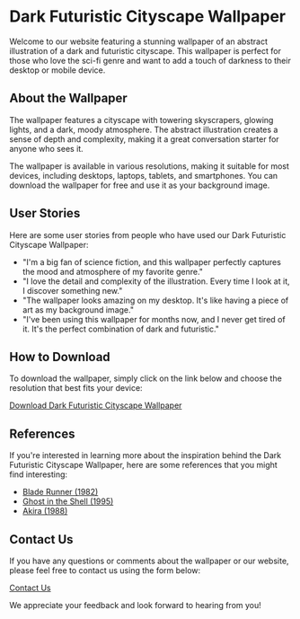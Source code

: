 <!--
Write me content for website with wallpaper which alt text is:

"A wallpaper featuring an abstract illustration of a dark and futuristic cityscape, with glowing lights and skyscrapers."

The name/title of the page should not be 1:1 copy of the alt text but rather a real content of the website which is using this wallpaper.

- Use markdown format 
- Start with the heading
- The content should look like a real website 
- Include real sections like references, contact, user stories, etc. use things relevant to the page purpose.
- Feel free to use structure like headings, bullets, numbering, blockquotes, paragraphs, horizontal lines, etc.
- You can use formatting like bold or _italic_
- You can include UTF-8 emojis
- Links should be only #hash anchors (and you can refer to the document itself)
- Do not include images
-->

<!--font:Montserrat-->

# Dark Futuristic Cityscape Wallpaper

Welcome to our website featuring a stunning wallpaper of an abstract illustration of a dark and futuristic cityscape. This wallpaper is perfect for those who love the sci-fi genre and want to add a touch of darkness to their desktop or mobile device.

## About the Wallpaper

The wallpaper features a cityscape with towering skyscrapers, glowing lights, and a dark, moody atmosphere. The abstract illustration creates a sense of depth and complexity, making it a great conversation starter for anyone who sees it.

The wallpaper is available in various resolutions, making it suitable for most devices, including desktops, laptops, tablets, and smartphones. You can download the wallpaper for free and use it as your background image.

## User Stories

Here are some user stories from people who have used our Dark Futuristic Cityscape Wallpaper:

- "I'm a big fan of science fiction, and this wallpaper perfectly captures the mood and atmosphere of my favorite genre."
- "I love the detail and complexity of the illustration. Every time I look at it, I discover something new."
- "The wallpaper looks amazing on my desktop. It's like having a piece of art as my background image."
- "I've been using this wallpaper for months now, and I never get tired of it. It's the perfect combination of dark and futuristic."

## How to Download

To download the wallpaper, simply click on the link below and choose the resolution that best fits your device:

[Download Dark Futuristic Cityscape Wallpaper](#)

## References

If you're interested in learning more about the inspiration behind the Dark Futuristic Cityscape Wallpaper, here are some references that you might find interesting:

- [Blade Runner (1982)](#)
- [Ghost in the Shell (1995)](#)
- [Akira (1988)](#)

## Contact Us

If you have any questions or comments about the wallpaper or our website, please feel free to contact us using the form below:

[Contact Us](#)

We appreciate your feedback and look forward to hearing from you!
